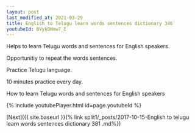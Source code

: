```yaml
---
layout: post
last_modified_at: 2021-03-29
title: English to Telugu learn words sentences dictionary 346 
youtubeId: BVykDHmw7_E
---
```

 
 
Helps to learn Telugu words and sentences for English speakers.

Opportunitiy to repeat the words sentences. 

Practice Telugu language. 
 
10 minutes practice every day. 
 
How to learn Telugu words and sentences for English speakers 
 
{% include youtubePlayer.html id=page.youtubeId %}
 
 
[Next]({{ site.baseurl }}{% link  split1/_posts/2017-10-15-English to telugu learn words sentences dictionary 381 .md%})
 
